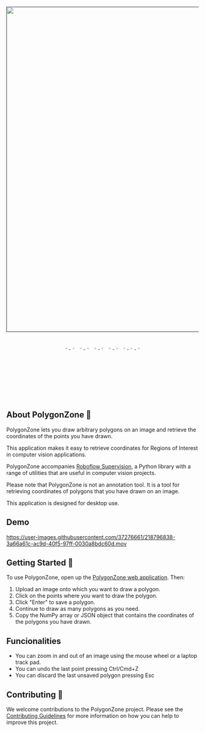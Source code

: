 <p>
    <a align="center" href="" target="_blank">
        <img
        width="850"
        src="https://media.roboflow.com/polygonzone/polygonzone-banner.png?ik-sdk-version=javascript-1.4.3&updatedAt=1676391478845"
        >
    </a>
</p>
<br>
<div align="center">
    <a href="https://youtube.com/roboflow">
        <img
        src="https://media.roboflow.com/notebooks/template/icons/purple/youtube.png?ik-sdk-version=javascript-1.4.3&updatedAt=1672949634652"
        width="3%"
        />
    </a>
    <img src="https://raw.githubusercontent.com/ultralytics/assets/main/social/logo-transparent.png" width="3%"/>
    <a href="https://roboflow.com">
        <img
        src="https://media.roboflow.com/notebooks/template/icons/purple/roboflow-app.png?ik-sdk-version=javascript-1.4.3&updatedAt=1672949746649"
        width="3%"
        />
    </a>
    <img src="https://raw.githubusercontent.com/ultralytics/assets/main/social/logo-transparent.png" width="3%"/>
    <a href="https://www.linkedin.com/company/roboflow-ai/">
        <img
        src="https://media.roboflow.com/notebooks/template/icons/purple/linkedin.png?ik-sdk-version=javascript-1.4.3&updatedAt=1672949633691"
        width="3%"
        />
    </a>
    <img src="https://raw.githubusercontent.com/ultralytics/assets/main/social/logo-transparent.png" width="3%"/>
    <a href="https://docs.roboflow.com">
        <img
        src="https://media.roboflow.com/notebooks/template/icons/purple/knowledge.png?ik-sdk-version=javascript-1.4.3&updatedAt=1672949634511"
        width="3%"
        />
    </a>
    <img src="https://raw.githubusercontent.com/ultralytics/assets/main/social/logo-transparent.png" width="3%"/>
    <a href="https://disuss.roboflow.com">
        <img
        src="https://media.roboflow.com/notebooks/template/icons/purple/forum.png?ik-sdk-version=javascript-1.4.3&updatedAt=1672949633584"
        width="3%"
        />
    <img src="https://raw.githubusercontent.com/ultralytics/assets/main/social/logo-transparent.png" width="3%"/>
    <a href="https://blog.roboflow.com">
        <img
        src="https://media.roboflow.com/notebooks/template/icons/purple/blog.png?ik-sdk-version=javascript-1.4.3&updatedAt=1672949633605"
        width="3%"
        />
    </a>
    </a>
</div>
<br>

## About PolygonZone 📐

PolygonZone lets you draw arbitrary polygons on an image and retrieve the coordinates of the points you have drawn.

This application makes it easy to retrieve coordinates for Regions of Interest in computer vision applications.

PolygonZone accompanies [Roboflow Supervision](https://github.com/roboflow/supervision), a Python library with a range of utilities that are useful in computer vision projects.

Please note that PolygonZone is not an annotation tool. It is a tool for retrieving coordinates of polygons that you have drawn on an image.

This application is designed for desktop use.

## Demo

https://user-images.githubusercontent.com/37276661/218796838-3a66a61c-ac9d-40f5-97ff-0030a8bdc60d.mov

## Getting Started 🚀

To use PolygonZone, open up the [PolygonZone web application](https://roboflow.github.io/polygonzone/). Then:

1. Upload an image onto which you want to draw a polygon.
2. Click on the points where you want to draw the polygon.
3. Click "Enter" to save a polygon.
4. Continue to draw as many polygons as you need.
5. Copy the NumPy array or JSON object that contains the coordinates of the polygons you have drawn.

## Funcionalities
- You can zoom in and out of an image using the mouse wheel or a laptop track pad.
- You can undo the last point pressing Ctrl/Cmd+Z
- You can discard the last unsaved polygon pressing Esc

## Contributing 🤝

We welcome contributions to the PolygonZone project. Please see the [Contributing Guidelines](CONTRIBUTING.md) for more information on how you can help to improve this project.
